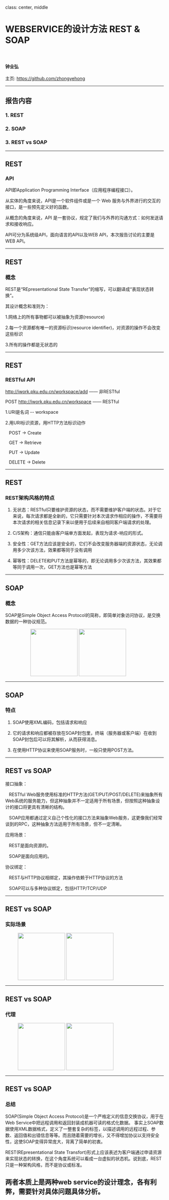 ﻿class: center, middle

# WEBSERVICE的设计方法 REST & SOAP
&nbsp;
&nbsp;

#### 钟业弘

主页: https://github.com/zhongyehong

---

## 报告内容

### 1. REST

### 2. SOAP

### 3. REST vs SOAP

---

## REST

### API

API即Application Programming Interface（应用程序编程接口）。

从实体的角度来说，API是一个软件组件或是一个 Web 服务与外界进行的交互的接口，是一些预先定义好的函数。

从概念的角度来说，API 是一套协议，规定了我们与外界的沟通方式：如何发送请求和接收响应。

API可分为系统级API，面向语言的API以及WEB API，本次报告讨论的主要是WEB API。

---
## REST

### 概念

REST是“REpresentational State Transfer”的缩写，可以翻译成“表现状态转换”。

其设计概念和准则为：

1.网络上的所有事物都可以被抽象为资源(resource)

2.每一个资源都有唯一的资源标识(resource identifier)，对资源的操作不会改变这些标识

3.所有的操作都是无状态的

---
## REST

### RESTful API

http://iwork.pku.edu.cn/workspace/add      —— 非RESTful

POST http://iwork.pku.edu.cn/workspace	   —— RESTful

1.URI是名词 -- workspace

2.用URI标识资源，用HTTP方法标识动作
	
&nbsp;&nbsp; POST -> Create

&nbsp;&nbsp; GET -> Retrieve

&nbsp;&nbsp; PUT -> Update

&nbsp;&nbsp; DELETE -> Delete

---
## REST

### REST架构风格的特点

1. 无状态：RESTful只要维护资源的状态，而不需要维护客户端的状态。对于它来说，每次请求都是全新的，它只需要针对本次请求作相应的操作，不需要将本次请求的相关信息记录下来以便用于后续来自相同客户端请求的处理。

2. C/S架构：通信只能由客户端单方面发起，表现为请求-响应的形式。

3. 安全性：GET方法应该是安全的，它们不会改变服务器端的资源状态，无论调用多少次该方法，效果都等同于没有调用

4. 幂等性：DELETE和PUT方法是幂等的，即无论调用多少次该方法，其效果都等同于调用一次，GET方法也是幂等方法

---
## SOAP

### 概念

SOAP是Simple Object Access Protocol的简称，即简单对象访问协议，是交换数据的一种协议规范。

<figure class="half" style="margin:0px 80px">
<img src="soaprequest.png" height=150> 
<img src="soapresponse.png" height=150> 
</figure>

---
## SOAP

### 特点

1. SOAP使用XML编码，包括请求和响应

2. 它的请求和响应都被存放在SOAP封包里，终端（服务器或客户端）在收到SOAP封包后可以将其解析，从而获得消息。

3. 在使用HTTP协议来使用SOAP服务时，一般只使用POST方法。

---
## REST vs SOAP

接口抽象：

&nbsp;&nbsp; RESTful Web服务使用标准的HTTP方法(GET/PUT/POST/DELETE)来抽象所有Web系统的服务能力，但这种抽象并不一定适用于所有场景，但按照这种抽象设计的接口将更具有清晰的结构。

&nbsp;&nbsp; SOAP应用都通过定义自己个性化的接口方法来抽象Web服务，这更像我们经常谈到的RPC，这种抽象方法适用于所有场景，但不一定清晰。

应用场景：

&nbsp;&nbsp; REST是面向资源的。

&nbsp;&nbsp; SOAP是面向应用的。

协议绑定：

&nbsp;&nbsp; REST与HTTP协议相绑定，其操作依赖于HTTP协议的方法

&nbsp;&nbsp; SOAP可以与多种协议绑定，包括HTTP/TCP/UDP

---
## REST vs SOAP

### 实际场景

<figure class="half">
<img src="rest.png" height=150> 
<img src="soap.png" height=150> 
</figure>

---

## REST vs SOAP

### 代理

<figure class="half">
<img src="restproxy.png" height=150> 
<img src="soapproxy.png" height=150> 
</figure>

---
## REST vs SOAP

### 总结

SOAP(Simple Object Access Protocol)是一个严格定义的信息交换协议，用于在Web Service中把远程调用和返回封装成机器可读的格式化数据。
事实上SOAP数据使用XML数据格式，定义了一整套复杂的标签，以描述调用的远程过程、参数、返回值和出错信息等等。而且随着需要的增长，又不得增加协议以支持安全性，这使SOAP变得异常庞大，背离了简单的初衷。

REST(REpresentational State Transfort)形式上应该表述为客户端通过申请资源来实现状态的转换，在这个角度系统可以看成一台虚拟的状态机。说到底，REST只是一种架构风格，而不是协议或标准。

两者本质上是两种web service的设计理念，各有利弊，需要针对具体问题具体分析。
---
